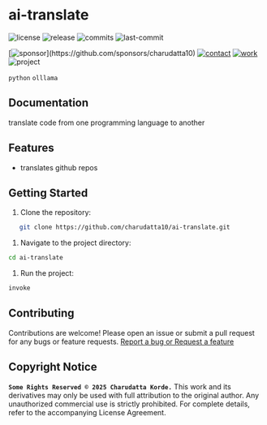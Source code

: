 # ai-translate

<!-- Badges: Project Status GitHub -->
![license](https://flat.badgen.net/static/license/GPL-3.0/blue)
![release](https://flat.badgen.net/github/release/charudatta10/ai-translate)
![commits](https://flat.badgen.net/github/commits/charudatta10/ai-translate)
![last-commit](https://flat.badgen.net/github/last-commit/charudatta10/ai-translate)

[![sponsor](https://flat.badgen.net//static/sponsor/%E2%9D%A4?)](https://github.com/sponsors/charudatta10)
[![contact](https://flat.badgen.net//static/contact/%E2%98%8E)](https://charudatta10.github.io/LinkNet/)
[![work](https://flat.badgen.net//static/portfolio/%F0%9F%96%BF)](https://charudatta10.github.io/myblog/)
![project](https://flat.badgen.net///static/project/ai-translate)

<!-- Badges: Tools used -->
`python` `olllama`

## Documentation

translate code from one programming language to another

## Features

- translates github repos

## Getting Started

1. Clone the repository:

```bash
   git clone https://github.com/charudatta10/ai-translate.git
```

1. Navigate to the project directory:

```bash
cd ai-translate
```

1. Run the project:

```bash
invoke
```

## Contributing

Contributions are welcome! Please open an issue or submit a pull request for any bugs or feature requests.
[Report a bug or Request a feature](https://github.com/charudatta10/ai-translate/issues)

## Copyright Notice

**`Some Rights Reserved © 2025 Charudatta Korde.`**
This work and its derivatives may only be used with full attribution to the original author.
Any unauthorized commercial use is strictly prohibited.
For complete details, refer to the accompanying License Agreement.

<!-- Acknowledgment, References, Misc -->
